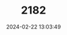 ---
title: "2182"
category: "Assiminea pecos"
draft: false
date: 2024-02-22 13:03:49
languages:
  English: ["Pecos Assiminea"]
---